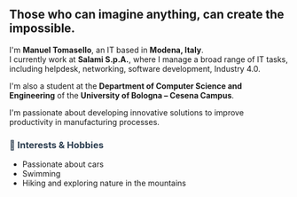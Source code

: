 <h2>Those who can imagine anything, can create the impossible.</h2>
<p>
  I'm <strong>Manuel Tomasello</strong>, an IT based in <strong>Modena, Italy</strong>.<br>
  I currently work at <strong>Salami S.p.A.</strong>, where I manage a broad range of IT tasks, including helpdesk, networking, software development, Industry 4.0.
</p>

<p>
  I'm also a student at the <strong>Department of Computer Science and Engineering</strong> of the <strong>University of Bologna – Cesena Campus</strong>.
</p>

<p>
  I'm passionate about developing innovative solutions to improve productivity in manufacturing processes.
</p>

<h3 style="color:#2c3e50;">🎯 Interests & Hobbies</h3>

<ul>
  <li> Passionate about cars</li>
  <li> Swimming</li>
  <li> Hiking and exploring nature in the mountains</li>
</ul>
